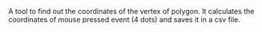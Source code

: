 A tool to find out the coordinates of the vertex of polygon. 
It calculates the coordinates of mouse pressed event (4 dots) and saves it in a csv file.
